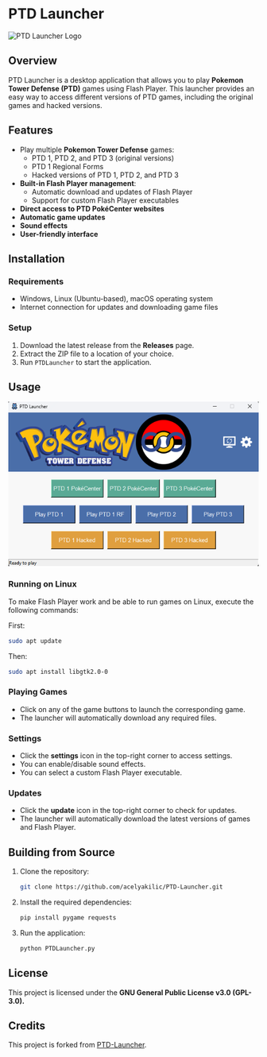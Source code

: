 # PTD Launcher

![PTD Launcher Logo](assets/logo.png)

## Overview
PTD Launcher is a desktop application that allows you to play **Pokemon Tower Defense (PTD)** games using Flash Player. This launcher provides an easy way to access different versions of PTD games, including the original games and hacked versions.

## Features
- Play multiple **Pokemon Tower Defense** games:
  - PTD 1, PTD 2, and PTD 3 (original versions)
  - PTD 1 Regional Forms
  - Hacked versions of PTD 1, PTD 2, and PTD 3
- **Built-in Flash Player management**:
  - Automatic download and updates of Flash Player
  - Support for custom Flash Player executables
- **Direct access to PTD PokéCenter websites**
- **Automatic game updates**
- **Sound effects**
- **User-friendly interface**

## Installation

### Requirements
- Windows, Linux (Ubuntu-based), macOS operating system
- Internet connection for updates and downloading game files

### Setup
1. Download the latest release from the **Releases** page.
2. Extract the ZIP file to a location of your choice.
3. Run `PTDLauncher` to start the application.

## Usage

![PTD Launcher Screenshot](assets/screenshot.png)

### Running on Linux
To make Flash Player work and be able to run games on Linux, execute the following commands:

First:
```bash
sudo apt update
```
Then:
```bash
sudo apt install libgtk2.0-0
```

### Playing Games
- Click on any of the game buttons to launch the corresponding game.
- The launcher will automatically download any required files.

### Settings
- Click the **settings** icon in the top-right corner to access settings.
- You can enable/disable sound effects.
- You can select a custom Flash Player executable.

### Updates
- Click the **update** icon in the top-right corner to check for updates.
- The launcher will automatically download the latest versions of games and Flash Player.

## Building from Source

1. Clone the repository:
   ```bash
   git clone https://github.com/acelyakilic/PTD-Launcher.git
   ```
2. Install the required dependencies:
   ```bash
   pip install pygame requests
   ```
3. Run the application:
   ```bash
   python PTDLauncher.py
   ```

## License
This project is licensed under the **GNU General Public License v3.0 (GPL-3.0).**

## Credits
This project is forked from [PTD-Launcher](https://github.com/tivp/PTD-Launcher).

